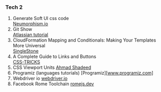 ### Tech 2  
1. Generate Soft UI css code  
[Neumorphism.io](Neumorphism.io)  
2. Git Show  
[Atlassian tutorial][gitshow]
3. CloudFormation Mapping and Conditionals: Making Your Templates More Universal  
[SingleStone][cldf]
4. A Complete Guide to Links and Buttons  
[CSS-TRICKS][lnkbtn]
5. CSS Viewport Units
[Ahmad Shadeed][cssvp]
6. Programiz (languages tutorials)
[Programiz][www.programiz.com]
7. Webdriver io
[webdriver.io](webdriver.io)
8. Facebook Rome Toolchain
[romejs.dev](romejs.dev)






[gitshow]:https://www.atlassian.com/git/tutorials/git-show
[cldf]:https://www.singlestoneconsulting.com/blog/cloudformation-mapping-and-conditionals-making-your-templates-more-universal/
[lnkbtn]:https://css-tricks.com/a-complete-guide-to-links-and-buttons/
[cssvp]:https://ishadeed.com/article/viewport-units/
